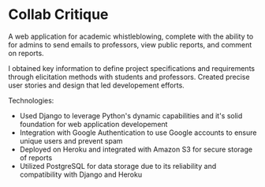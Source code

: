 # Collab Critique
A web application for academic whistleblowing, complete with the ability to for admins to send emails to professors, view public reports, and comment on reports.

I obtained key information to define project specifications and requirements through elicitation methods with students and professors. Created precise user stories and design that led developement efforts.

Technologies:
* Used Django to leverage Python's dynamic capabilities and it's solid foundation for web application developement
* Integration with Google Authentication to use Google accounts to ensure unique users and prevent spam
* Deployed on Heroku and integrated with Amazon S3 for secure storage of reports
* Utilized PostgreSQL for data storage due to its reliability and compatibility with Django and Heroku
